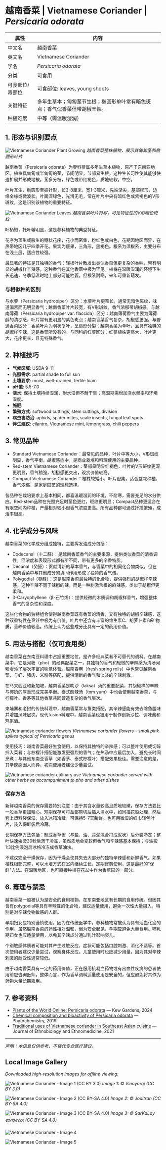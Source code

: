 # 越南香菜 | Vietnamese Coriander | *Persicaria odorata*

| 属性 | 内容 |
|------|------|
| 中文名 | 越南香菜 |
| 英文名 | Vietnamese Coriander |
| 学名 | *Persicaria odorata* |
| 分类 | 可食用 |
| 可食部位/毒部位 | 可食部位: leaves, young shoots |
| 关键特征 | 多年生草本；匍匐茎节生根；椭圆形单叶常有暗色斑点；香气似香菜但带胡椒辛辣。 |
| 种植难度 | 中等（需温暖湿润） |

## 1. 形态与识别要点

![Vietnamese Coriander Plant Growing](https://upload.wikimedia.org/wikipedia/commons/thumb/e/e4/Persicaria_odorata_001.JPG/640px-Persicaria_odorata_001.JPG)
*越南香菜整株植物，展示其匍匐茎和椭圆形叶片*

越南香菜（Persicaria odorata）为蓼科蓼属多年生草本植物，原产于东南亚地区。植株具匍匐或半匍匐的茎，节间明显，节部易生根，这种生长习性使其能够快速扩展并形成地被。茎多分枝，绿色或带红褐色，质地较软，中空。

叶片互生，椭圆形至披针形，长3-8厘米，宽1-3厘米，先端渐尖，基部楔形，边缘全缘或微波状。叶面深绿色，光滑无毛，常在叶片中央有暗红色或紫褐色的V形斑纹，这是识别该植物的重要特征。

![Vietnamese Coriander Leaves](https://upload.wikimedia.org/wikipedia/commons/thumb/a/a2/Persicaria_odorata_leaves.jpg/640px-Persicaria_odorata_leaves.jpg)
*越南香菜叶片特写，可见特征性的V形暗色斑纹*

叶柄短，托叶鞘明显，这是蓼科植物的典型特征。

花序为顶生或腋生的穗状花序，花小而密集，粉红色或白色，花期因地区而异，在热带地区几乎四季开花。果实为瘦果，三角形，黑褐色。根系为须根系，主要分布在浅土层，适应性较强。

最显著的特征是其独特的香气：轻揉叶片散发出类似香菜但更复杂的香味，带有明显的胡椒样辛辣感，这种香气在其他香草中极为罕见。植株在温暖湿润的环境下生长迅速，冬季低温时地上部分可能枯萎，但根系耐寒，来年可重新萌发。

### 与相似种的区别

与水蓼（Persicaria hydropiper）区分：水蓼叶片更窄长，通常无暗色斑纹，味道偏苦而无明显香气；越南香菜叶片较宽，有V形斑纹，香气浓郁带胡椒感。与越南薄荷（Persicaria hydropiper var. flaccida）区分：越南薄荷香气主要为薄荷醇的清凉感，叶片常有更明显的紫色斑点；越南香菜香气复杂，胡椒感更强。与普通香菜区分：香菜叶片为羽状复叶，呈扇形分裂；越南香菜为单叶，且具有独特的胡椒样辛辣，这是香菜所没有的。与同科的红蓼区分：红蓼植株更高大，叶片更大，花序更长，且无特殊香气。

## 2. 种植技巧

- **气候区域**: USDA 9-11
- **光照需求**: partial shade to full sun
- **土壤要求**: moist, well-drained, fertile loam
- **pH值**: 5.5-7.0
- **浇水**: 保持土壤持续湿润，耐水湿但不耐干旱；高温期需增加浇水频率和环境湿度。
- **施肥**: 
- **繁殖方式**: softwood cuttings, stem cuttings, division
- **病虫害防治**: aphids, spider mites, scale insects, fungal leaf spots
- **伴生建议**: cilantro, Vietnamese mint, lemongrass, chili peppers

## 3. 常见品种

- Standard Vietnamese Coriander：最常见的品种，叶片中等大小，V形斑纹明显，香气平衡，胡椒感适中，是商业栽培和料理使用的主要品种。
- Red-stem Vietnamese Coriander：茎部呈明显红褐色，叶片的V形斑纹更深更明显，香气稍强，胡椒感更突出，观赏价值较高。
- Compact Vietnamese Coriander：植株较矮小，叶片密集，适合盆栽种植，香气浓缩，是家庭园艺的理想选择。

各品种在栽培要求上基本相同，都喜温暖湿润的环境，不耐寒，需要充足的水分供应。Red-stem品种在光照充足时茎色更红，斑纹更明显；Compact品种更适合在有限空间内种植，产量相对较小但香气浓度更高。所有品种都可通过扦插繁殖，成活率很高。

## 4. 化学成分与风味

越南香菜的化学成分组成独特，主要挥发油成分包括：
- Dodecanal（十二醛）：是越南香菜香气的主要来源，提供类似香菜的清香调性，但浓度和表现形式都有所不同，带有更多的辛香特质。
- Decanal（癸醛）：贡献清新的草本香气，与香菜中的相同化合物类似，但在越南香菜中与其他成分的协同作用形成了独特的香气谱。
- Polygodial（蓼醛）：这是越南香菜最独特的化合物，提供强烈的胡椒样辛辣感，这种辛辣不同于辣椒的辣，而是一种刺激舌根的麻辣感，类似于胡椒但更柔和。
- β-Caryophyllene（β-石竹烯）：提供轻微的木质调和胡椒样香气，增强整体香气的复杂性和深度。

这些化合物的独特组合使得越南香菜既有香菜的清香，又有独特的胡椒辛辣感，这种双重特性在烹饪中极为有价值。叶片中还含有丰富的维生素C、胡萝卜素和矿物质，营养价值较高。传统上认为这些成分还具有一定的药用价值。

## 5. 用法与搭配（仅可食用类）

越南香菜在东南亚料理中占据重要地位，是许多经典菜肴不可替代的调料。在越南菜中，它是河粉（pho）的经典配菜之一，其独特的香气和轻微的辛辣感为清汤河粉增添了层次丰富的味觉体验。越南春卷（fresh spring rolls）中也常见越南香菜，与虾、猪肉、米粉等搭配，提供清新的香气和淡淡的辛辣刺激。

在马来西亚和新加坡，越南香菜是叻沙（laksa）汤的重要配菜，其胡椒样的辛辣与椰奶的厚重形成完美平衡。泰式酸辣汤（tom yum）中也会使用越南香菜，与柠檬叶、香茅等其他香草共同营造复杂的香气层次。

柬埔寨和老挝的传统料理中，越南香菜常与鱼类搭配，其辛辣感能有效去除鱼腥味并增加风味层次。现代fusion料理中，越南香菜也被用于制作创新沙拉、调味酱和鸡尾酒。

![Vietnamese coriander flowers](https://upload.wikimedia.org/wikipedia/commons/thumb/b/b6/Persicaria_odorata_flowers.jpg/640px-Persicaria_odorata_flowers.jpg)
*Vietnamese coriander flowers - small pink spikes typical of Persicaria genus*

使用技巧：越南香菜最好生食使用，以保持其独特的辛辣感；可以整叶使用或切碎拌入菜肴；与柠檬汁搭配能激发更强烈的香气；在热汤中应最后加入，避免长时间烹煮；与其他东南亚香草（如香茅、泰式柠檬叶）搭配效果极佳。需要注意的是，其辛辣感因人而异，初次使用者建议少量尝试。

![Vietnamese coriander culinary use](https://upload.wikimedia.org/wikipedia/commons/thumb/c/c8/Vietnamese_herbs_platter.jpg/640px-Vietnamese_herbs_platter.jpg)
*Vietnamese coriander served with other herbs as accompaniment to pho and other dishes*

### 保存方法

新鲜越南香菜的保存需要特别注意：由于其含水量较高且质地较嫩，保存方法要比一般香草更加精心。短期保存可将茎部剪切后插入清水中，如同插花般处理，然后套上塑料袋保湿，放入冰箱冷藏，可保持5-7天新鲜。也可用微湿的纸巾轻包叶片，装入保鲜袋后冷藏。

长期保存方法包括：制成香草酱（与盐、油、蒜泥混合打成泥状）后分装冷冻；整叶快速汆烫30秒后沥干冷冻，虽然质地会变软但香气和辛辣感基本保持；与油按1:3比例浸泡后冰格冷冻成香草油块。

不建议完全干燥保存，因为干燥会使其失去大部分的独特辛辣感和新鲜香气。如果植株根部完整，可以水培方式在室内继续生长，定期修剪使用，这是最好的"保鲜"方法。在温暖地区，也可直接种植在花盆中作为香草园的一部分。

## 6. 毒理与禁忌

越南香菜一般被认为是安全的食用植物，在东南亚地区有长期的食用传统。但因其含有polygodial等具有辛辣性的化合物，建议适量使用，避免一次性大量摄入，特别是对辛辣食物敏感的人群。

孕期妇女应特别谨慎使用，因为在传统医学中，蓼科植物常被认为具有活血化瘀的作用，虽然越南香菜的药性相对温和，但为安全起见，孕期应避免大量食用。哺乳期妇女也应适量使用，以免其辛辣成分通过乳汁影响婴儿。

个别敏感体质者可能对其产生过敏反应，症状可能包括口腔刺激、消化不适等。首次使用者建议少量尝试，观察身体反应。儿童使用时也应减少用量，因为其对辛辣刺激的耐受性通常较低。

由于越南香菜具有一定的药用价值，正在服用抗凝血药物或有出血性疾病的患者使用前应咨询医师。整体而言，作为香草调料适量使用是安全的，但应避免将其作为药物大量长期服用。

## 7. 参考资料

- [Plants of the World Online: Persicaria odorata](https://powo.science.kew.org/taxon/urn:lsid:ipni.org:names:358065-1) — Kew Gardens, 2024
- [Chemical composition and bioactivity of Persicaria odorata](https://doi.org/10.1016/j.phytochem.2019.07.018) — Phytochemistry, 2019
- [Traditional uses of Vietnamese coriander in Southeast Asian cuisine](https://doi.org/10.1186/s13002-021-00456-3) — Journal of Ethnobiology and Ethnomedicine, 2021

---
*声明：本信息仅供参考，不替代专业医疗建议。*

## Local Image Gallery

*Downloaded high-resolution images for offline viewing:*

![Vietnamese Coriander - Image 1 (CC BY 3.0)](../images/vietnamese_coriander/01.jpg)
*Image 1: © Vinayaraj (CC BY 3.0)*

![Vietnamese Coriander - Image 2 (CC BY-SA 4.0)](../images/vietnamese_coriander/02.jpg)
*Image 2: © Joditran (CC BY-SA 4.0)*

![Vietnamese Coriander - Image 3 (CC BY-SA 4.0)](../images/vietnamese_coriander/03.JPG)
*Image 3: © SarKaLay စာကလေး (CC BY-SA 4.0)*

![Vietnamese Coriander - Image 4](../images/vietnamese_coriander/03.jpg)

![Vietnamese Coriander - Image 5](../images/vietnamese_coriander/04.jpg)
